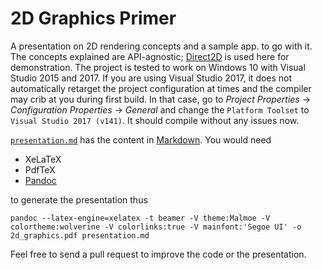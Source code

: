 # 2D Graphics Primer

A presentation on 2D rendering concepts and a sample app. to go with it.  The concepts explained are API-agnostic; [Direct2D](https://msdn.microsoft.com/en-us/library/windows/desktop/dd372337(v=vs.85).aspx) is used here for demonstration.  The project is tested to work on Windows 10 with Visual Studio 2015 and 2017.  If you are using Visual Studio 2017, it does not automatically retarget the project configuration at times and the compiler may crib at you during first build.  In that case, go to *Project Properties* → *Configuration Properties* → *General* and change the `Platform Toolset` to `Visual Studio 2017 (v141)`.  It should compile without any issues now.

[`presentation.md`](https://github.com/legends2k/Hello2D/blob/master/presentation.md) has the content in [Markdown](http://daringfireball.net/projects/markdown/basics).  You would need

* XeLaTeX
* PdfTeX
* [Pandoc](http://pandoc.org/)

to generate the presentation thus

    pandoc --latex-engine=xelatex -t beamer -V theme:Malmoe -V colortheme:wolverine -V colorlinks:true -V mainfont:'Segoe UI' -o 2d_graphics.pdf presentation.md

Feel free to send a pull request to improve the code or the presentation.
